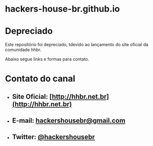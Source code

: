 # hackers-house-br.github.io

# Depreciado

Este repositório foi depreciado, tdevido ao lançamento do site oficial da comunidade hhbr.

Abaixo segue links e formas para contato.

# Contato do canal
 - ## Site Oficial: [http://hhbr.net.br](http://hhbr.net.br)
 - ## E-mail: hackershousebr@gmail.com
 - ## Twitter: [@hackershousebr](twitter.com/hackershousebr)

